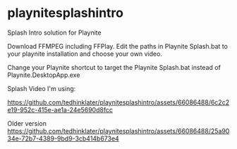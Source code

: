 # playnitesplashintro
Splash Intro solution for Playnite

Download FFMPEG including FFPlay. Edit the paths in Playnite Splash.bat to your playnite installation and choose your own video. 

Change your Playnite shortcut to target the Playnite Splash.bat instead of Playnite.DesktopApp.exe

Splash Video I'm using: 



https://github.com/tedhinklater/playnitesplashintro/assets/66086488/6c2c2e19-952c-415e-ae1a-24e5690d8fcc


Older version 
https://github.com/tedhinklater/playnitesplashintro/assets/66086488/25a9034e-72b7-4389-9bd9-3cb414b673e4


